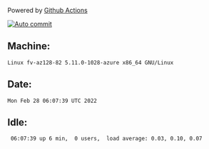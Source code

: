Powered by [Github Actions](https://github.com/features/actions)

[![Auto commit](https://github.com/gyfary/workstation/workflows/Auto%20commit/badge.svg)](https://github.com/gyfary/workstation/actions?query=workflow%3A%22Auto+commit%22)

## Machine:
```
Linux fv-az128-82 5.11.0-1028-azure x86_64 GNU/Linux
```
## Date:
```
Mon Feb 28 06:07:39 UTC 2022
```
## Idle:
```
 06:07:39 up 6 min,  0 users,  load average: 0.03, 0.10, 0.07
```
